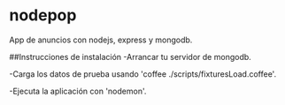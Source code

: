 # nodepop
App de anuncios con nodejs, express y mongodb.

##Instrucciones de instalación
-Arrancar tu servidor de mongodb.

-Carga los datos de prueba usando 'coffee ./scripts/fixturesLoad.coffee'.

-Ejecuta la aplicación con 'nodemon'.
